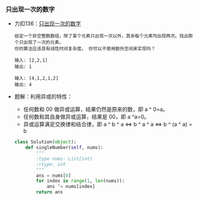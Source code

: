 ### 只出现一次的数字

+ 力扣136：[只出现一次的数字](https://leetcode-cn.com/problems/single-number/)

  ```
  给定一个非空整数数组，除了某个元素只出现一次以外，其余每个元素均出现两次。找出那个只出现了一次的元素。
  你的算法应该具有线性时间复杂度。 你可以不使用额外空间来实现吗？
  
  输入: [2,2,1]
  输出: 1
  
  输入: [4,1,2,1,2]
  输出: 4
  ```

+ 题解：利用异或的特性：

  + 任何数和 00 做异或运算，结果仍然是原来的数，即 a ^ 0=a。
  + 任何数和其自身做异或运算，结果是 00，即 a ^a=0。
  + 异或运算满足交换律和结合律，即 a ^ b ^ a  <=> b ^ a ^ a <=> b ^ (a ^ a) = b

  ```python
  class Solution(object):
      def singleNumber(self, nums):
          """
          :type nums: List[int]
          :rtype: int
          """
          ans = nums[0]
          for index in range(1, len(nums)):
              ans ^= nums[index]
          return ans
  ```

  